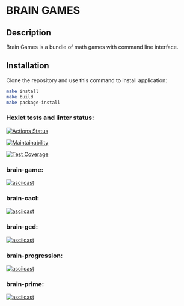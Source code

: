 # BRAIN GAMES 

## Description

Brain Games is a bundle of math games with command line interface.

## Installation

Clone the repository and use this command to install application:

```bash
make install
make build
make package-install
```

### Hexlet tests and linter status:
[![Actions Status](https://github.com/Namoralnovolevih/python-project-49/workflows/hexlet-check/badge.svg)](https://github.com/Namoralnovolevih/python-project-49/actions)

[![Maintainability](https://api.codeclimate.com/v1/badges/0e9d9ac13a53f8420d95/maintainability)](https://codeclimate.com/github/Namoralnovolevih/python-project-49/maintainability)

[![Test Coverage](https://api.codeclimate.com/v1/badges/0e9d9ac13a53f8420d95/test_coverage)](https://codeclimate.com/github/Namoralnovolevih/python-project-49/test_coverage)

### brain-game:
[![asciicast](https://asciinema.org/a/B05JIeeT4GUS6Trog2FVa0bvI.svg)](https://asciinema.org/a/B05JIeeT4GUS6Trog2FVa0bvI)

### brain-cacl:
[![asciicast](https://asciinema.org/a/E3QhZ7RJn2aKgEtfBZRpSlSPl.svg)](https://asciinema.org/a/E3QhZ7RJn2aKgEtfBZRpSlSPl)

### brain-gcd:
[![asciicast](https://asciinema.org/a/F0kTA7kpv2saV5qZeCEYtyNok.svg)](https://asciinema.org/a/F0kTA7kpv2saV5qZeCEYtyNok)

### brain-progression:
[![asciicast](https://asciinema.org/a/lx8aBFgcQqRKNaMunAee7Ni4Q.svg)](https://asciinema.org/a/lx8aBFgcQqRKNaMunAee7Ni4Q)

### brain-prime:
[![asciicast](https://asciinema.org/a/MWbrETDQyy25VJZRwEb60WWFK.svg)](https://asciinema.org/a/MWbrETDQyy25VJZRwEb60WWFK)
